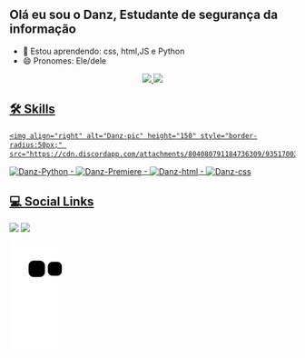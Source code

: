 ## Olá eu sou o Danz, Estudante de segurança da informação
<!--

- 🔭 I’m currently working on ...

- 👯 I’m looking to collaborate on ...
- 🤔 I’m looking for help with ...
- 💬 Ask me about ...
- 📫 How to reach me: ...

- ⚡ Fun fact: ...


<img align="center" alt="Danz-Php" height="30" width="40" src="https://cdn.jsdelivr.net/gh/devicons/devicon/icons/php/php-original.svg"  
-->

- 🌱 Estou aprendendo: css, html,JS e Python
- 😄 Pronomes: Ele/dele
<div align="center">
  <a href="https://github.com/Danz-Souza">
  <img height="180em" src="https://github-readme-stats.vercel.app/api?username=Danz-Souza&show_icons=true&theme=dracula&include_all_commits=true&count_private=true" />
  <img height="140em" src="https://github-readme-stats.vercel.app/api/top-langs/?username=Danz-Souza&layout=compact&langs_count=7&theme=dracula"/>
</div> 

  

  
## 🛠   Skills 
    <img align="right" alt="Danz-pic" height="150" style="border-radius:50px;" src="https://cdn.discordapp.com/attachments/804080791184736309/935170038976110652/Danz.gif">
</div>
  
<img align="center" alt="Danz-Python" height="30" width="40" src="https://cdn.jsdelivr.net/gh/devicons/devicon/icons/python/python-original.svg">
-
<img align="center" alt="Danz-Premiere" height="30" width="40" src="https://cdn.jsdelivr.net/gh/devicons/devicon/icons/premierepro/premierepro-original.svg">
-
<img align="center" alt="Danz-html" height="30" width="40" src="https://cdn.jsdelivr.net/gh/devicons/devicon/icons/html5/html5-original.svg" />
-
<img align="center" alt="Danz-css" height="30" width="40" src="https://cdn.jsdelivr.net/gh/devicons/devicon/icons/css3/css3-original.svg" />
  
  

 
## 💻   Social Links

<div>
  <a href="https://www.linkedin.com/in/danzsouza/" target="_blank"><img src="https://img.shields.io/badge/-LinkedIn-%230077B5?style=for-the-badge&logo=linkedin&logoColor=white" target="_blank"></a> 
  <a href="https://danzsouza.medium.com" target="_blank"><img src="https://img.shields.io/badge/Medium-12100E?style=for-the-badge&logo=medium&logoColor=white" target="_blank"></a> 

  
![Snake animation](https://github.com/Danz-Souza/Danz-Souza/blob/output/github-contribution-grid-snake.svg)  
</div>
